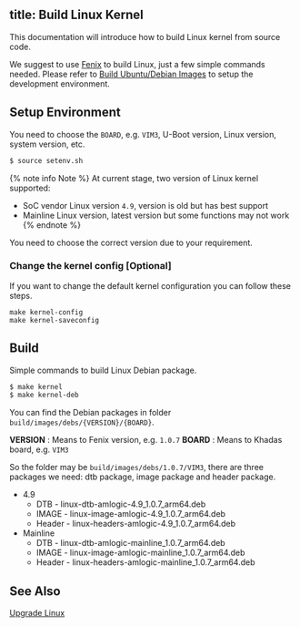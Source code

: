 title: Build Linux Kernel
---

This documentation will introduce how to build Linux kernel from source code.

We suggest to use [Fenix](https://github.com/khadas/fenix) to build Linux, just a few simple commands needed. Please refer to [Build Ubuntu/Debian Images](/linux/vim1/FenixScript.html) to setup the development environment.


## Setup Environment

You need to choose the `BOARD`, e.g. `VIM3`, U-Boot version, Linux version, system version, etc.

```bash
$ source setenv.sh
```

{% note info Note %}
At current stage, two version of Linux kernel supported:
* SoC vendor Linux version `4.9`, version is old but has best support
* Mainline Linux version, latest version but some functions may not work
{% endnote %}

You need to choose the correct version due to your requirement.

### Change the kernel config [Optional]

If you want to change the default kernel configuration you can follow these steps.

```
make kernel-config
make kernel-saveconfig
```

## Build

Simple commands to build Linux Debian package.

```bash
$ make kernel
$ make kernel-deb
```

You can find the Debian packages in folder `build/images/debs/{VERSION}/{BOARD}`.

**VERSION** : Means to Fenix version, e.g. `1.0.7`
**BOARD** : Means to Khadas board, e.g. `VIM3`

So the folder may be `build/images/debs/1.0.7/VIM3`, there are three packages we need: dtb package, image package and header package.

* 4.9
  * DTB - linux-dtb-amlogic-4.9_1.0.7_arm64.deb
  * IMAGE - linux-image-amlogic-4.9_1.0.7_arm64.deb
  * Header - linux-headers-amlogic-4.9_1.0.7_arm64.deb
* Mainline
  * DTB - linux-dtb-amlogic-mainline_1.0.7_arm64.deb
  * IMAGE - linux-image-amlogic-mainline_1.0.7_arm64.deb
  * Header - linux-headers-amlogic-mainline_1.0.7_arm64.deb

## See Also
[Upgrade Linux](/linux/vim1/UpgradeLinuxKernel.html)
